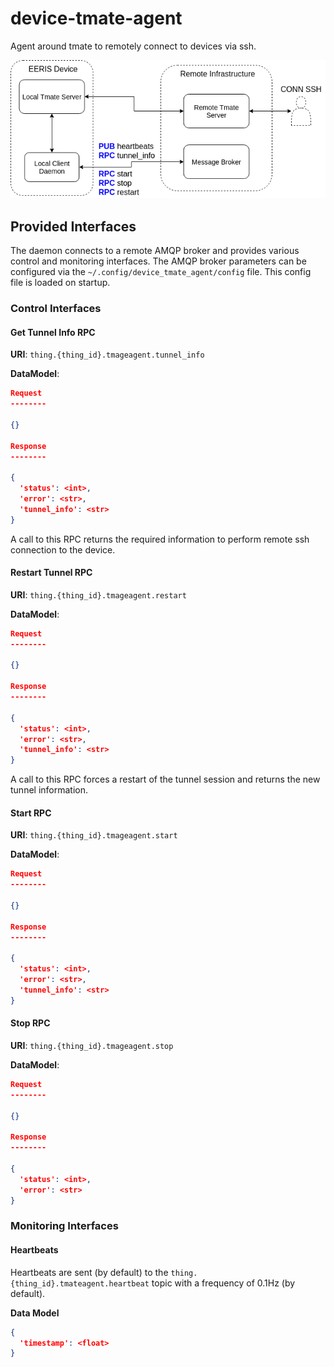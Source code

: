 # device-tmate-agent
Agent around tmate to remotely connect to devices via ssh. 

![Architecture](/tmate2.png)

## Provided Interfaces

The daemon connects to a remote AMQP broker and provides various control and monitoring interfaces.
The AMQP broker parameters can be configured via the `~/.config/device_tmate_agent/config` file. This config file is loaded
on startup.

### Control Interfaces

#### Get Tunnel Info RPC

**URI**: `thing.{thing_id}.tmageagent.tunnel_info`

**DataModel**:

```json
Request
--------

{}

Response
--------

{
  'status': <int>,
  'error': <str>,
  'tunnel_info': <str>
}
```

A call to this RPC returns the required information to perform remote ssh connection to the device.

#### Restart Tunnel RPC

**URI**: `thing.{thing_id}.tmageagent.restart`

**DataModel**:

```json
Request
--------

{}

Response
--------

{
  'status': <int>,
  'error': <str>,
  'tunnel_info': <str>
}
```

A call to this RPC forces a restart of the tunnel session and returns the new tunnel information.

#### Start RPC

**URI**: `thing.{thing_id}.tmageagent.start`

**DataModel**:

```json
Request
--------

{}

Response
--------

{
  'status': <int>,
  'error': <str>,
  'tunnel_info': <str>
}
```

#### Stop RPC

**URI**: `thing.{thing_id}.tmageagent.stop`

**DataModel**:

```json
Request
--------

{}

Response
--------

{
  'status': <int>,
  'error': <str>
}
```

### Monitoring Interfaces

#### Heartbeats

Heartbeats are sent (by default) to the `thing.{thing_id}.tmateagent.heartbeat` topic with a frequency of 0.1Hz (by default).

**Data Model**

```json
{
  'timestamp': <float>
}
```
